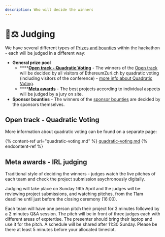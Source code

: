 ```yaml
---
description: Who will decide the winners
---
```


# 🧑⚖ Judging

We have several different types of [Prizes and bounties](prizes-and-bounties.md) within the hackathon - each will be judged in a different way:

* **General prize pool**
  * ****[**Open track - Quadratic Voting**](judging.md#quadratic-voting) - The winners of the [Open track](prizes-and-bounties.md#open-track-quadratic-voting) will be decided by all visitors of EthereumZuri.ch by quadratic voting (including visitors of the conference) - [more info about Quadratic Voting](quadratic-voting.md).
  * ****[**Meta awards**](judging.md#meta-awards-irl-judges) - The best projects according to individual aspects will be judged by a jury on site.
* **Sponsor bounties** - The winners of the [sponsor bounties](prizes-and-bounties.md#sponsor-bounties) are decided by the sponsors themselves.

## Open track - Quadratic Voting

More information about quadratic voting can be found on a separate page:

{% content-ref url="quadratic-voting.md" %}
[quadratic-voting.md](quadratic-voting.md)
{% endcontent-ref %}

## Meta awards - IRL judging

Traditional style of deciding the winners - judges watch the live pitches of each team and check the project submission asychronously digitally.

Judging will take place on Sunday 16th April and the judges will be reviewing project submissions, and watching pitches, from the 11am deadline until just before the closing ceremony (16:00).

Each team will have one person pitch their project for 3 minutes followed by a 2 minutes Q\&A session. The pitch will be in front of three judges each with different areas of exptertise. The presenter should bring their laptop and use it for the pitch. A schedule will be shared after 11:30 Sunday. Please be there at least 5 minutes before your allocated timeslot.
